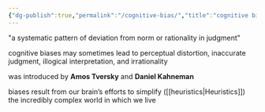 ```yaml
---
{"dg-publish":true,"permalink":"/cognitive-bias/","title":"cognitive bias","tags":["psychology"],"created":"2023-05-13","updated":""}
---
```



"a systematic pattern of deviation from norm or rationality in judgment"

cognitive biases may sometimes lead to perceptual distortion, inaccurate judgment, illogical interpretation, and irrationality

was introduced by **Amos Tversky** and **Daniel Kahneman** 

biases result from our brain’s efforts to simplify ([[heuristics\|Heuristics]]) the incredibly complex world in which we live

